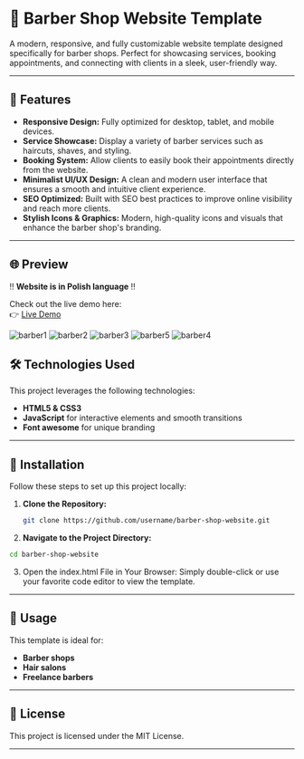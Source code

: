 # 💈 Barber Shop Website Template

A modern, responsive, and fully customizable website template designed specifically for barber shops. Perfect for showcasing services, booking appointments, and connecting with clients in a sleek, user-friendly way.

---

## 🚀 Features

- **Responsive Design:** Fully optimized for desktop, tablet, and mobile devices.  
- **Service Showcase:** Display a variety of barber services such as haircuts, shaves, and styling.  
- **Booking System:** Allow clients to easily book their appointments directly from the website.  
- **Minimalist UI/UX Design:** A clean and modern user interface that ensures a smooth and intuitive client experience.  
- **SEO Optimized:** Built with SEO best practices to improve online visibility and reach more clients.  
- **Stylish Icons & Graphics:** Modern, high-quality icons and visuals that enhance the barber shop's branding.

---

## 🌐 Preview  

‼️ **Website is in Polish language** ‼️

Check out the live demo here:  
👉 [Live Demo](https://bentorinni.github.io/Barber-Shop/)  

![barber1](https://github.com/user-attachments/assets/7a6d39d8-732e-4bf4-80b7-4186c2461c78)
![barber2](https://github.com/user-attachments/assets/4decdb9e-3102-4f72-bf03-b8da389b4a80)
![barber3](https://github.com/user-attachments/assets/c79b8af6-f909-47d1-917b-26647766e4bd)
![barber5](https://github.com/user-attachments/assets/59c0ca62-5511-4f77-90a2-f892c1f8fd11)
![barber4](https://github.com/user-attachments/assets/58a0f693-0306-4795-89f0-74f8e6a0fc17)


## 🛠️ Technologies Used

This project leverages the following technologies:

- **HTML5 & CSS3**  
- **JavaScript** for interactive elements and smooth transitions  
- **Font awesome** for unique branding

---

## 📂 Installation

Follow these steps to set up this project locally:

1. **Clone the Repository:**  
   ```bash
   git clone https://github.com/username/barber-shop-website.git
   ```
2. **Navigate to the Project Directory:**  
```bash
cd barber-shop-website
```
3. Open the index.html File in Your Browser:
Simply double-click or use your favorite code editor to view the template.

---

## 💼 Usage
This template is ideal for:

- **Barber shops**
- **Hair salons**
- **Freelance barbers**

---

## 📄 License

This project is licensed under the MIT License.

---

